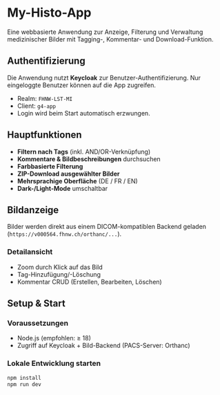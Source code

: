# My-Histo-App

Eine webbasierte Anwendung zur Anzeige, Filterung und Verwaltung medizinischer Bilder mit Tagging-, Kommentar- und Download-Funktion.

## Authentifizierung

Die Anwendung nutzt **Keycloak** zur Benutzer-Authentifizierung. Nur eingeloggte Benutzer können auf die App zugreifen.

- Realm: `FHNW-LST-MI`
- Client: `g4-app`
- Login wird beim Start automatisch erzwungen.

## Hauptfunktionen

- **Filtern nach Tags** (inkl. AND/OR-Verknüpfung)
- **Kommentare & Bildbeschreibungen** durchsuchen
- **Farbbasierte Filterung** 
- **ZIP-Download ausgewählter Bilder**
- **Mehrsprachige Oberfläche** (DE / FR / EN)
- **Dark-/Light-Mode** umschaltbar

## Bildanzeige

Bilder werden direkt aus einem DICOM-kompatiblen Backend geladen (`https://v000564.fhnw.ch/orthanc/...`).

### Detailansicht

- Zoom durch Klick auf das Bild
- Tag-Hinzufügung/-Löschung
- Kommentar CRUD (Erstellen, Bearbeiten, Löschen)

## Setup & Start

### Voraussetzungen

- Node.js (empfohlen: ≥ 18)
- Zugriff auf Keycloak + Bild-Backend (PACS-Server: Orthanc)

### Lokale Entwicklung starten

```bash
npm install
npm run dev
